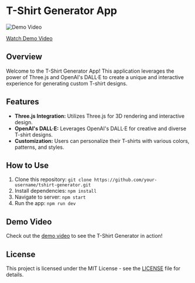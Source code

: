# T-Shirt Generator App

![Demo Video](https://vimeo.com/892437282?share=copy)

[Watch Demo Video](https://vimeo.com/892437282?share=copy)

## Overview

Welcome to the T-Shirt Generator App! This application leverages the power of Three.js and OpenAI's DALL·E to create a unique and interactive experience for generating custom T-shirt designs.

## Features

- **Three.js Integration:** Utilizes Three.js for 3D rendering and interactive design.
- **OpenAI's DALL·E:** Leverages OpenAI's DALL·E for creative and diverse T-shirt designs.
- **Customization:** Users can personalize their T-shirts with various colors, patterns, and styles.

## How to Use

1. Clone this repository: `git clone https://github.com/your-username/tshirt-generator.git`
2. Install dependencies: `npm install`
3. Navigate to server: `npm start`
4. Run the app: `npm run dev`

## Demo Video

Check out the [demo video](https://vimeo.com/892437282?share=copy) to see the T-Shirt Generator in action!

## License

This project is licensed under the MIT License - see the [LICENSE](LICENSE) file for details.
